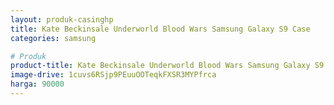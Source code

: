 ```yaml
---
layout: produk-casinghp
title: Kate Beckinsale Underworld Blood Wars Samsung Galaxy S9 Case
categories: samsung

# Produk
product-title: Kate Beckinsale Underworld Blood Wars Samsung Galaxy S9 Case
image-drive: 1cuvs6RSjp9PEuuOOTeqkFXSR3MYPfrca
harga: 90000
---
```

